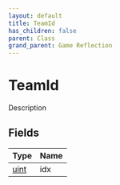 ```yaml
---
layout: default
title: TeamId
has_children: false
parent: Class
grand_parent: Game Reflection
---
```

# TeamId
Description 

## Fields

| Type | Name |
|:----------|:--------------|
| [uint](/riftbreaker-wiki/docs/game-reflection/components/uint/) | idx |

